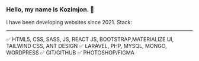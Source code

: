 ### Hello, my name is Kozimjon. 👋
I have been developing websites since 2021.
Stack:
      <hr>
      ✅ HTML5, CSS, SASS, JS, REACT JS, BOOTSTRAP,MATERIALIZE UI, TAILWIND CSS, ANT DESIGN
      ✅ LARAVEL, PHP, MYSQL, MONGO, WORDPRESS
      ✅ GIT/GITHUB
      ✅ PHOTOSHOP/FIGMA

